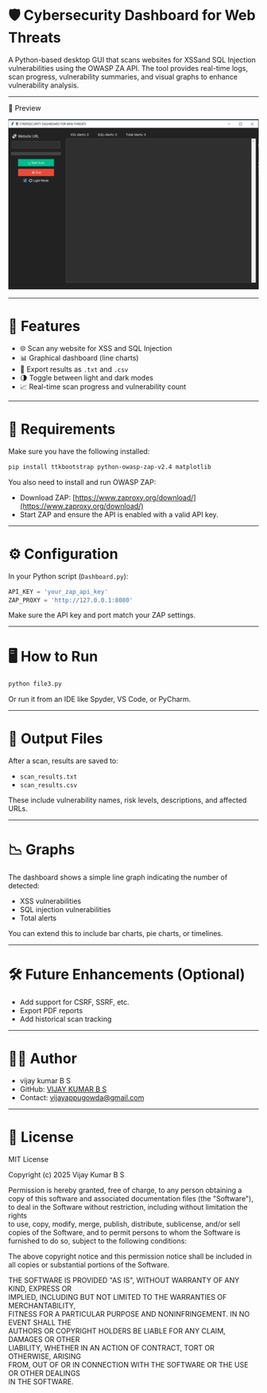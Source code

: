 
# 🛡️ Cybersecurity Dashboard for Web Threats

A Python-based desktop GUI that scans websites for XSSand SQL Injection vulnerabilities using the OWASP ZA API. The tool provides real-time logs, scan progress, vulnerability summaries, and visual graphs to enhance vulnerability analysis.

---

📸 Preview

![alt text](image-1.png)

---

# 🚀 Features

- 🌐 Scan any website for XSS and SQL Injection
- 📊 Graphical dashboard (line charts)
- 📝 Export results as `.txt` and `.csv`
- 🌗 Toggle between light and dark modes
- 📈 Real-time scan progress and vulnerability count

---

 # 🔧 Requirements

Make sure you have the following installed:

```bash
pip install ttkbootstrap python-owasp-zap-v2.4 matplotlib
```

You also need to install and run OWASP ZAP:

- Download ZAP: [https://www.zaproxy.org/download/](https://www.zaproxy.org/download/)
- Start ZAP and ensure the API is enabled with a valid API key.

---
# ⚙️ Configuration

In your Python script (`Dashboard.py`):

```python
API_KEY = 'your_zap_api_key'
ZAP_PROXY = 'http://127.0.0.1:8080'
```

Make sure the API key and port match your ZAP settings.

---

# 🖥️ How to Run

```bash
python file3.py
```

Or run it from an IDE like Spyder, VS Code, or PyCharm.

---

# 📁 Output Files

After a scan, results are saved to:

- `scan_results.txt`
- `scan_results.csv`

These include vulnerability names, risk levels, descriptions, and affected URLs.

---
 # 📉 Graphs

The dashboard shows a simple line graph indicating the number of detected:
- XSS vulnerabilities
- SQL injection vulnerabilities
- Total alerts

You can extend this to include bar charts, pie charts, or timelines.

---

# 🛠 Future Enhancements (Optional)

- Add support for CSRF, SSRF, etc.
- Export PDF reports
- Add historical scan tracking

---

# 🧑‍💻 Author

- vijay kumar B S
- GitHub: [VIJAY KUMAR B S](https://github.com/vijayappugowda?tab=repositories)
- Contact: vijayappugowda@gmail.com

---

# 📜 License

MIT License

Copyright (c) 2025 Vijay Kumar B S

Permission is hereby granted, free of charge, to any person obtaining a copy
of this software and associated documentation files (the "Software"), to deal
in the Software without restriction, including without limitation the rights  
to use, copy, modify, merge, publish, distribute, sublicense, and/or sell  
copies of the Software, and to permit persons to whom the Software is  
furnished to do so, subject to the following conditions:

The above copyright notice and this permission notice shall be included in  
all copies or substantial portions of the Software.

THE SOFTWARE IS PROVIDED "AS IS", WITHOUT WARRANTY OF ANY KIND, EXPRESS OR  
IMPLIED, INCLUDING BUT NOT LIMITED TO THE WARRANTIES OF MERCHANTABILITY,  
FITNESS FOR A PARTICULAR PURPOSE AND NONINFRINGEMENT. IN NO EVENT SHALL THE  
AUTHORS OR COPYRIGHT HOLDERS BE LIABLE FOR ANY CLAIM, DAMAGES OR OTHER  
LIABILITY, WHETHER IN AN ACTION OF CONTRACT, TORT OR OTHERWISE, ARISING  
FROM, OUT OF OR IN CONNECTION WITH THE SOFTWARE OR THE USE OR OTHER DEALINGS  
IN THE SOFTWARE.
